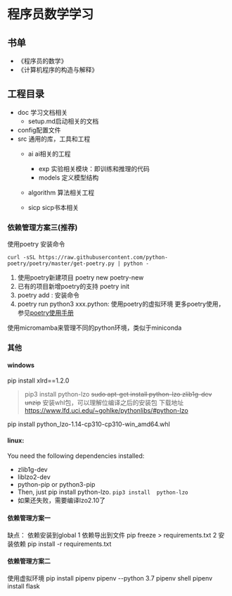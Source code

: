 # 程序员数学学习

## 书单

* 《程序员的数学》
* 《计算机程序的构造与解释》

## 工程目录
* doc 学习文档相关
  * setup.md启动相关的文档
* config配置文件  
* src 通用的库，工具和工程
    * ai ai相关的工程
        * exp 实验相关模块：即训练和推理的代码
        * models 定义模型结构
   
    * algorithm 算法相关工程
    * sicp sicp书本相关
    

### 依赖管理方案三(推荐)

使用poetry
安装命令

```
curl -sSL https://raw.githubusercontent.com/python-poetry/poetry/master/get-poetry.py | python -
```

1. 使用poetry新建项目
   poetry new poetry-new
2. 已有的项目新增poetry的支持
   poetry init
3. poetry add : 安装命令
4. poetry run python3 xxx.python: 使用poetry的虚拟环境
   更多poetry使用，参见[poetry使用手册](./doc/poetry使用手册.md)
   
使用micromamba来管理不同的python环境，类似于miniconda

### 其他
#### windows
pip install xlrd==1.2.0
> pip3 install  python-lzo
> ~~sudo apt-get install python-lzo zlib1g-dev unzip~~
> 安装whl包，可以理解位编译之后的安装包
> 下载地址 https://www.lfd.uci.edu/~gohlke/pythonlibs/#python-lzo

pip install python_lzo-1.14-cp310-cp310-win_amd64.whl

#### linux:

You need the following dependencies installed:

* zlib1g-dev
* liblzo2-dev
* python-pip or python3-pip
* Then, just pip install python-lzo. `pip3 install  python-lzo`
* 如果还失败，需要编译lzo2.10了

#### 依赖管理方案一

缺点： 依赖安装到global
1 依赖导出到文件 pip freeze > requirements.txt
2 安装依赖 pip install -r requirements.txt

#### 依赖管理方案二

使用虚拟环境
pip install pipenv
pipenv --python 3.7
pipenv shell
pipenv install flask